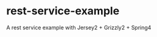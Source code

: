 rest-service-example
====================

A rest service example with Jersey2 + Grizzly2 + Spring4
